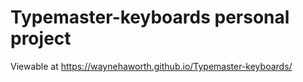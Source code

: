 # Typemaster-keyboards personal project

Viewable at https://waynehaworth.github.io/Typemaster-keyboards/
